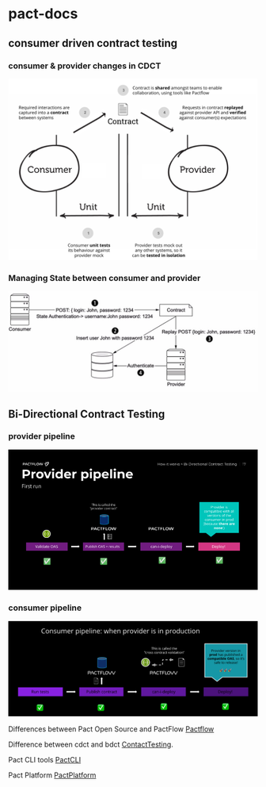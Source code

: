# pact-docs

## consumer driven contract testing

### consumer & provider changes in CDCT 
![alt text](https://github.com/cloudbackenddev/pact-docs/blob/main/images/cfct-stages.png?raw=true)

### Managing State between consumer and provider
![alt text](https://github.com/cloudbackenddev/pact-docs/blob/main/images/cfct-state.jpeg?raw=true)

## Bi-Directional Contract Testing
### provider pipeline
![alt text](https://github.com/cloudbackenddev/pact-docs/blob/main/images/bd-provider-pipe.png?raw=true)

### consumer pipeline
![alt text](https://github.com/cloudbackenddev/pact-docs/blob/main/images/bd-consumer-pipe.png?raw=true)

Differences between Pact Open Source and PactFlow [Pactflow](https://pactflow.io/oss)

Difference between cdct and bdct [ContactTesting](https://pactflow.io/difference-between-consumer-driven-contract-testing-and-bi-directional-contract-testing/).

Pact CLI tools [PactCLI](https://docs.pact.io/docker)

Pact Platform [PactPlatform](https://pactflow.io/security/)





